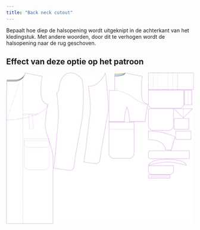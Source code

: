 ```yaml
---
title: "Back neck cutout"
---
```


Bepaalt hoe diep de halsopening wordt uitgeknipt in de achterkant van het kledingstuk. Met andere woorden, door dit te verhogen wordt de halsopening naar de rug geschoven.

## Effect van deze optie op het patroon

![Deze afbeelding toont het effect van deze optie door meerdere varianten die een andere waarde hebben voor deze optie te vervangen](carlton_backneckcutout_sample.svg "Effect van deze optie op het patroon")
